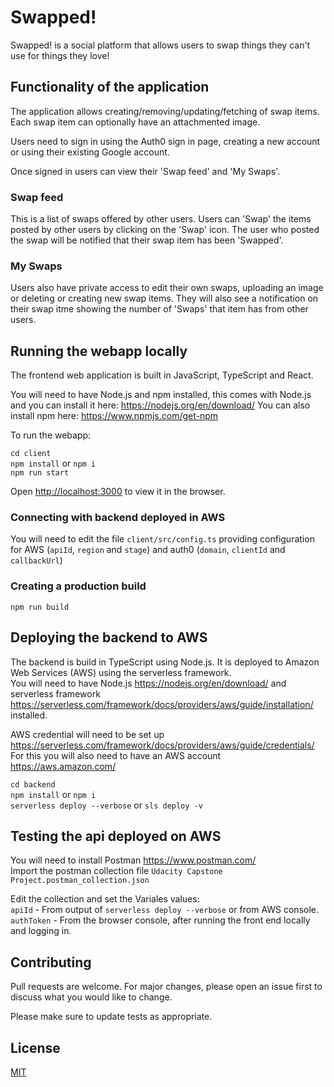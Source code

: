 # Swapped!

Swapped! is a social platform that allows users to swap things they can't use for things they love!

## Functionality of the application

The application allows creating/removing/updating/fetching of swap items. Each swap item can optionally have an attachmented image.

Users need to sign in using the Auth0 sign in page, creating a new account or using their existing Google account.

Once signed in users can view their 'Swap feed' and 'My Swaps'.

### Swap feed

This is a list of swaps offered by other users. Users can 'Swap' the items posted by other users by clicking on the 'Swap' icon.
The user who posted the swap will be notified that their swap item has been 'Swapped'.

### My Swaps

Users also have private access to edit their own swaps, uploading an image or deleting or creating new swap items. They will also see a notification on their swap itme showing the number of 'Swaps' that item has from other users.

## Running the webapp locally

The frontend web application is built in JavaScript, TypeScript and React.

You will need to have Node.js and npm installed, this comes with Node.js and you can install it here: https://nodejs.org/en/download/
You can also install npm here: https://www.npmjs.com/get-npm

To run the webapp:

`cd client`<br>
`npm install` or `npm i`<br>
`npm run start`

Open [http://localhost:3000](http://localhost:3000) to view it in the browser.

### Connecting with backend deployed in AWS

You will need to edit the file `client/src/config.ts` providing configuration for AWS (`apiId`, `region` and `stage`) and auth0 (`domain`, `clientId` and `callbackUrl`)

### Creating a production build

`npm run build`

## Deploying the backend to AWS

The backend is build in TypeScript using Node.js. It is deployed to Amazon Web Services (AWS) using the serverless framework.<br>
You will need to have Node.js https://nodejs.org/en/download/ and serverless framework https://serverless.com/framework/docs/providers/aws/guide/installation/ installed.

AWS credential will need to be set up https://serverless.com/framework/docs/providers/aws/guide/credentials/<br>
For this you will also need to have an AWS account https://aws.amazon.com/

`cd backend`<br>
`npm install` or `npm i`<br>
`serverless deploy --verbose` or `sls deploy -v`

## Testing the api deployed on AWS

You will need to install Postman https://www.postman.com/<br>
Import the postman collection file `Udacity Capstone Project.postman_collection.json`

Edit the collection and set the Variales values:<br>
`apiId` - From output of `serverless deploy --verbose` or from AWS console.<br>
`authToken` - From the browser console, after running the front end locally and logging in.

## Contributing

Pull requests are welcome. For major changes, please open an issue first to discuss what you would like to change.

Please make sure to update tests as appropriate.

## License

[MIT](https://choosealicense.com/licenses/mit/)
